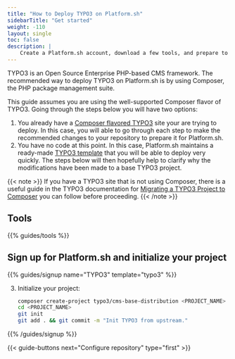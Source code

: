 ```yaml
---
title: "How to Deploy TYPO3 on Platform.sh"
sidebarTitle: "Get started"
weight: -110
layout: single
toc: false
description: |
    Create a Platform.sh account, download a few tools, and prepare to deploy TYPO3.
---
```


TYPO3 is an Open Source Enterprise PHP-based CMS framework. The recommended way to deploy TYPO3 on Platform.sh is by using Composer, the PHP package management suite. 

This guide assumes you are using the well-supported Composer flavor of TYPO3. Going through the steps below you will have two options:

1. You already have a [Composer flavored TYPO3](https://github.com/TYPO3/TYPO3.CMS.BaseDistribution) site your are trying to deploy. In this case, you will able to go through each step to make the recommended changes to your repository to prepare it for Platform.sh.
2. You have no code at this point. In this case, Platform.sh maintains a ready-made [TYPO3 template](https://github.com/platformsh-templates/typo3) that you will be able to deploy very quickly. The steps below will then hopefully help to clarify why the modifications have been made to a base TYPO3 project.

{{< note >}}
If you have a TYPO3 site that is not using Composer, there is a useful guide in the TYPO3 documentation for [Migrating a TYPO3 Project to Composer](https://docs.typo3.org/m/typo3/guide-installation/master/en-us/MigrateToComposer/Index.html) you can follow before proceeding.
{{< /note >}}

## Tools

{{% guides/tools %}}

## Sign up for Platform.sh and initialize your project

{{% guides/signup name="TYPO3" template="typo3" %}}

3. Initialize your project:

   ```bash
   composer create-project typo3/cms-base-distribution <PROJECT_NAME> ^10
   cd <PROJECT_NAME>
   git init
   git add . && git commit -m "Init TYPO3 from upstream."
    ```

{{% /guides/signup %}}

{{< guide-buttons next="Configure repository" type="first" >}}
